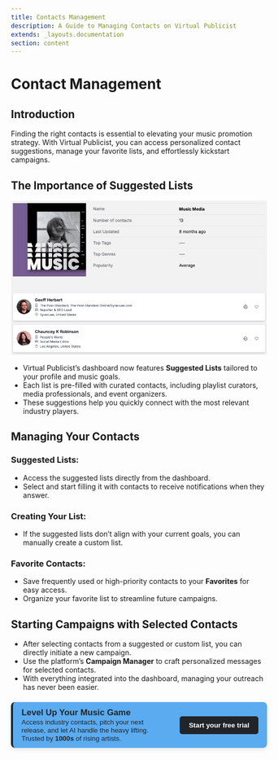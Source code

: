 ```yaml
---
title: Contacts Management
description: A Guide to Managing Contacts on Virtual Publicist
extends: _layouts.documentation
section: content
---
```

# Contact Management 

## Introduction
Finding the right contacts is essential to elevating your music promotion strategy. With Virtual Publicist, you can access personalized contact suggestions, manage your favorite lists, and effortlessly kickstart campaigns.

## The Importance of Suggested Lists

![Alt text](/assets/images/screen-list.png)

- Virtual Publicist’s dashboard now features **Suggested Lists** tailored to your profile and music goals.
- Each list is pre-filled with curated contacts, including playlist curators, media professionals, and event organizers.
- These suggestions help you quickly connect with the most relevant industry players.

## Managing Your Contacts
### Suggested Lists:
- Access the suggested lists directly from the dashboard.
- Select and start filling it with contacts to receive notifications when they answer.

### Creating Your List:
- If the suggested lists don’t align with your current goals, you can manually create a custom list.

### Favorite Contacts:
- Save frequently used or high-priority contacts to your **Favorites** for easy access.
- Organize your favorite list to streamline future campaigns.

## Starting Campaigns with Selected Contacts
- After selecting contacts from a suggested or custom list, you can directly initiate a new campaign.
- Use the platform’s **Campaign Manager** to craft personalized messages for selected contacts.
- With everything integrated into the dashboard, managing your outreach has never been easier.

<div style="background-color: rgb(91, 171, 240); color: rgb(33, 37, 41); border-left: 4px solid rgb(33, 37, 41); border-radius: 8px; padding: 0.8em 1.2em; font-family: Arial, sans-serif; max-width: 1000px; margin: 1.5em auto; box-shadow: 0 3px 10px rgba(0,0,0,0.1); display: flex; align-items: center; justify-content: space-between; gap: 1.5em;">
  <div style="flex: 1;">
    <strong style="font-size: 1.2em;"> Level Up Your Music Game</strong><br>
    <span style="font-size: 0.95em;">
      Access industry contacts, pitch your next release, and let AI handle the heavy lifting.  
      Trusted by <strong> 1000s </strong> of rising artists.
    </span>
  </div>
  <div>
    <a href="https://app.virtualpublicist.ai/login" target="_blank" 
       style="background-color: rgb(33, 37, 41); color: #ffffff; padding: 10px 18px; border-radius: 5px; text-decoration: none; font-weight: bold; font-size: 0.95em;">
      Start your free trial
    </a>
  </div>
</div>

